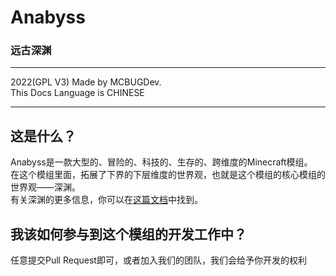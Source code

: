 Anabyss
=======
### 远古深渊

***

2022(GPL V3) Made by MCBUGDev.  
This Docs Language is CHINESE

***

这是什么？
-------
Anabyss是一款大型的、冒险的、科技的、生存的、跨维度的Minecraft模组。  
在这个模组里面，拓展了下界的下层维度的世界观，也就是这个模组的核心模组的世界观——深渊。  
有关深渊的更多信息，你可以在[这篇文档](http://175.27.232.224/anabyss.html)中找到。

我该如何参与到这个模组的开发工作中？
-----------------------------
任意提交Pull Request即可，或者加入我们的团队，我们会给予你开发的权利

